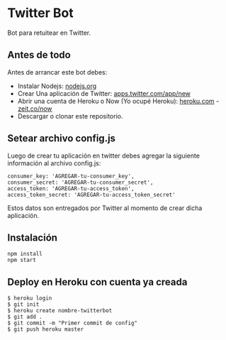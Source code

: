 Twitter Bot
=============

Bot para retuitear en Twitter.

## Antes de todo
Antes de arrancar este bot debes:

* Instalar Nodejs: [nodejs.org](https://nodejs.org/es/)
* Crear Una aplicación de Twitter: [apps.twitter.com/app/new](https://apps.twitter.com/app/new)
* Abrir una cuenta de Heroku o Now (Yo ocupé Heroku): [heroku.com](https://signup.heroku.com/login) - [zeit.co/now](https://zeit.co/now)
* Descargar o clonar este repositorio.

## Setear archivo config.js

Luego de crear tu aplicación en twitter debes agregar la siguiente información al archivo config.js:
```
consumer_key: 'AGREGAR-tu-consumer_key',  
consumer_secret: 'AGREGAR-tu-consumer_secret',
access_token: 'AGREGAR-tu-access_token',  
access_token_secret: 'AGREGAR-tu-access_token_secret'
```

Estos datos son entregados por Twitter al momento de crear dicha aplicación.

## Instalación
```
npm install
npm start
```

## Deploy en Heroku con cuenta ya creada
```
$ heroku login
$ git init
$ heroku create nombre-twitterbot
$ git add .
$ git commit -m "Primer commit de config"
$ git push heroku master
```


